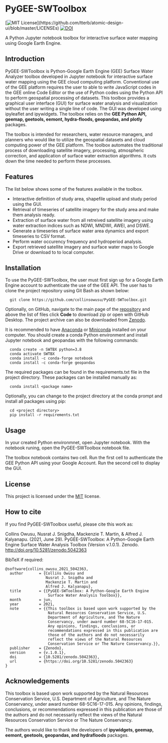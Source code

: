 
# PyGEE-SWToolbox
[![MIT License](https://img.shields.io/apm/l/atomic-design-ui.svg?)](https://github.com/tterb/atomic-design-ui/blob/master/LICENSEs) [![DOI](https://zenodo.org/badge/DOI/10.5281/zenodo.5042363.svg)](https://doi.org/10.5281/zenodo.5042363)

A Python Jupyter notebook toolbox for interactive surface water mapping using Google 
Earth Engine.

## Introduction
PyGEE-SWToolbox is Python-Google Earth Engine (GEE) Surface Water Analyzer toolbox developed
 in Jupyter notebook for interactive surface water mapping using the GEE cloud computing 
 platform. Conventional use of the GEE platform requires the user to able to write 
 JavaScript codes in the GEE online Code Editor or the use of Python codes using the 
 Python API to perform geospatial processing of datasets. This toolbox provides a graphical 
 user interface (GUI) for surface water analysis and visualization without the user writing 
 a single line of code. The GUI was developed using ipyleaflet and ipywidgets. The toolbox 
 relies on the <b>GEE Python API, geemap, geetools, eemont, hydra-floods, geopandas, and 
 plotly</b> packages.

 The toolbox is intended for researchers, water resource managers, and planners who would
 like to utilize the geospatial datasets and cloud computing power of the GEE platform.
 The toolbox automates the traditional process of downloading satellite imagery, processing,
 atmospheric correction, and application of surface water extraction algorithms. It cuts
 down the time needed to perform these processes.

## Features
The list below shows some of the features available in the toolbox.
- Interactive definition of study area, shapefile upload and study period using the GUI.
- Retrieval of timeseries of satellite imagery for the study area and make them analysis
    ready.
- Extraction of surface water from all retreived satellite imagery using water extraction
    indices such as NDWI, MNDWI, AWEI, and DSWE.
- Generate a timeseries of surface water area dynamics and export timeseries to CSV format.
- Perform water occurency frequency and hydroperiod analysis.
- Export retrieved satellite imagery and surface water maps to Google Drive or download to
    to local computer.

  
## Installation 

To use the PyGEE-SWToolbox, the user must first sign up for a Google Earth Engine account to authenticate 
the use of the GEE API. The user has to clone the project repository using Git Bash as shown 
below:

``` 
  git clone https://github.com/collinsowusu/PyGEE-SWToolbox.git
```
Optionally, on GitHub, navigate to the main page of the [repository](https://github.com/collinsowusu/PyGEE-SWToolbox) 
and above the list of files click <b>Code</b> to download zip or open with GitHub Desktop. 
The project archive can also be downloaded from [Zenodo](https://zenodo.org/record/4910772#.YNpSmzhKiUk).

It is recommended to have [Anaconda](https://www.anaconda.com/distribution/#download-section)
 or [Miniconda](https://docs.conda.io/en/latest/miniconda.html) installed on your computer. 
 You should create a conda Python environment and install Jupyter notebook and geopandas with
 the following commands:

``` 
  conda create -n SWTBX python=3.8
  conda activate SWTBX
  conda install -c conda-forge notebook
  conda install -c conda-forge geopandas
```
The required packages can be found in the requirements.txt file in the project directory.
These packages can be installed manually as:

``` 
  conda install <package name>
```
Optionally, you can change to the project directory at the conda prompt and install all 
packages using pip:

``` 
  cd <project directory>
  pip install -r requirements.txt
```
## Usage

In your created Python environmnet, open Jupyter notebook. With the notebook runing, open
the PyGEE-SWToolbox notebook file.

The toolbox notebook contains two cell. Run the first cell to authenticate the GEE Python
API using your Google Account. Run the second cell to display the GUI.

  
## License

This project is licensed under the [MIT](https://choosealicense.com/licenses/mit/) license.

## How to cite
If you find PyGEE-SWToolbox useful, please cite this work as:

Collins Owusu, Nusrat J. Snigdha, Mackenzie T. Martin, & Alfred J. Kalyanapu. (2021, June 29). PyGEE-SWToolbox: A Python-Google Earth Engine Surface Water Analysis Toolbox (Version v.1.0.1). Zenodo. http://doi.org/10.5281/zenodo.5042363

BibTeX if required:

	@software{collins_owusu_2021_5042363,
	  author       = {Collins Owusu and
					  Nusrat J. Snigdha and
					  Mackenzie T. Martin and
					  Alfred J. Kalyanapu},
	  title        = {{PyGEE-SWToolbox: A Python-Google Earth Engine 
					   Surface Water Analysis Toolbox}},
	  month        = jun,
	  year         = 2021,
	  note         = {{This toolbox is based upon work supported by the 
					   Natural Resources Conservation Service, U.S.
					   Department of Agriculture, and The Nature
					   Conservancy, under award number 68-5C16-17-015.
					   Any opinions, findings, conclusions, or
					   recommendations expressed in this publication are
					   those of the authors and do not necessarily
					   reflect the views of the Natural Resources
					   Conservation Service or The Nature Conservancy.}},
	  publisher    = {Zenodo},
	  version      = {v.1.0.1},
	  doi          = {10.5281/zenodo.5042363},
	  url          = {https://doi.org/10.5281/zenodo.5042363}
	}
  
## Acknowledgements

This toolbox is based upon work supported by the Natural Resources Conservation Service, 
U.S. Department of Agriculture, and The Nature Conservancy, under award number 
68-5C16-17-015. Any opinions, findings, conclusions, or recommendations 
expressed in this publication are those of the authors and do not necessarily 
reflect the views of the Natural Resources Conservation Service or The Nature Conservancy.

The authors would like to thank the developers of <b>ipywidgets, geemap, eemont, geetools, 
geopandas, and hydrafloods</b> packages.
